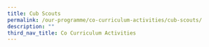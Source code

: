 ```yaml
---
title: Cub Scouts
permalink: /our-programme/co-curriculum-activities/cub-scouts/
description: ""
third_nav_title: Co Curriculum Activities
---
```

